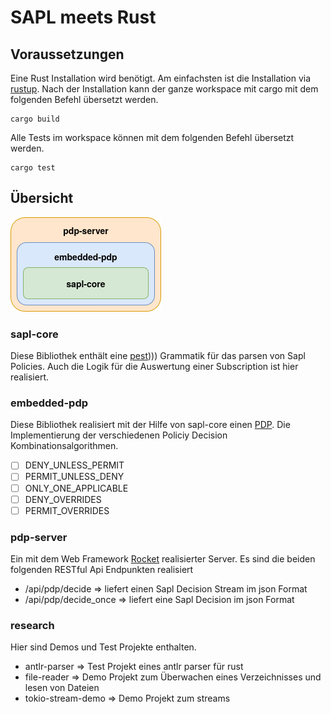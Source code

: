 # SAPL meets Rust

## Voraussetzungen

Eine Rust Installation wird benötigt. Am einfachsten ist die Installation via [rustup](https://rustup.rs/). Nach der Installation kann der ganze workspace mit cargo mit dem folgenden Befehl übersetzt werden.

```
cargo build
```

Alle Tests im workspace können mit dem folgenden Befehl übersetzt werden.

```
cargo test
```

## Übersicht

![Structure](assets/structure.png)

### sapl-core
Diese Bibliothek enthält eine [pest](https://pest.rs)))) Grammatik für das parsen von Sapl Policies. Auch die Logik für die Auswertung einer Subscription ist hier realisiert.

### embedded-pdp
Diese Bibliothek realisiert mit der Hilfe von sapl-core einen [PDP](https://sapl.io/docs/3.0.0-SNAPSHOT/2_3_PolicyDecisionPoint/). Die Implementierung der verschiedenen Policiy Decision Kombinationsalgorithmen.
- [ ] DENY_UNLESS_PERMIT
- [ ] PERMIT_UNLESS_DENY
- [ ] ONLY_ONE_APPLICABLE
- [ ] DENY_OVERRIDES
- [ ] PERMIT_OVERRIDES

### pdp-server
Ein mit dem Web Framework [Rocket](https://rocket.rs/) realisierter Server. Es sind die beiden folgenden RESTful Api Endpunkten realisiert
* /api/pdp/decide => liefert einen Sapl Decision Stream im json Format
* /api/pdp/decide_once => liefert eine Sapl Decision im json Format

### research
Hier sind Demos und Test Projekte enthalten.
* antlr-parser => Test Projekt eines antlr parser für rust
* file-reader => Demo Projekt zum Überwachen eines Verzeichnisses und lesen von Dateien
* tokio-stream-demo => Demo Projekt zum streams
